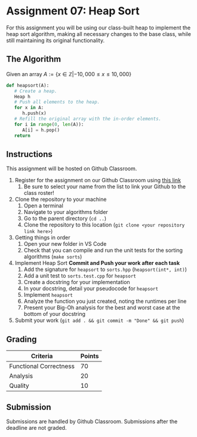 # Assignment 07: Heap Sort

For this assignment you will be using our class-built heap to implement the heap sort algorithm, making all necessary changes to the base class, while still maintaining its original functionality.

## The Algorithm

Given an array $A := \{x \in \mathbb{Z} | -10,000 \leq x \leq 10,000 \}$

```python
def heapsort(A):
   # Create a heap.
   Heap h
   # Push all elements to the heap.
   for x in A:
      h.push(x)
   # Refill the original array with the in-order elements.
   for i in range(0, len(A)):
      A[i] = h.pop()
   return
```

## Instructions

This assignment will be hosted on Github Classroom.

1. Register for the assignment on our Github Classroom using [this link](https://classroom.github.com/a/BCUpZdDr)
   1. Be sure to select your name from the list to link your Github to the class roster!
2. Clone the repository to your machine
   1. Open a terminal
   2. Navigate to your algorithms folder
   3. Go to the parent directory (`cd ..`)
   4. Clone the repository to this location (`git clone <your repository link here>`)
3. Getting things in order
   1. Open your new folder in VS Code
   2. Check that you can compile and run the unit tests for the sorting algorithms (`make sorts`)
4. Implement Heap Sort **Commit and Push your work after each task**
   1. Add the signature for `heapsort` to `sorts.hpp` (`heapsort(int*, int)`)
   2. Add a unit test to `sorts.test.cpp` for `heapsort`
   3. Create a docstring for your implementation
   4. In your docstring, detail your pseudocode for `heapsort`
   5. Implement `heapsort`
   6. Analyze the function you just created, noting the runtimes per line
   7. Present your Big-Oh analysis for the best and worst case at the bottom of your docstring
5. Submit your work (`git add . && git commit -m "Done" && git push`)

## Grading

| Criteria               | Points |
| ---------------------- | ------ |
| Functional Correctness | 70     |
| Analysis               | 20     |
| Quality                | 10     |

## Submission

Submissions are handled by Github Classroom.
Submissions after the deadline are not graded.
